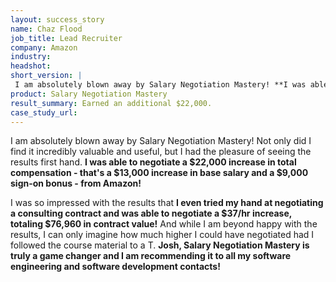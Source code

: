 ```yaml
---
layout: success_story
name: Chaz Flood
job_title: Lead Recruiter
company: Amazon
industry: 
headshot:
short_version: |
 I am absolutely blown away by Salary Negotiation Mastery! **I was able to negotiate a $22,000 increase in total compensation - that's a $13,000 increase in base salary and a $9,000 sign-on bonus - from Amazon!** 
product: Salary Negotiation Mastery
result_summary: Earned an additional $22,000.
case_study_url:
---
```


I am absolutely blown away by Salary Negotiation Mastery! Not only did I find it incredibly valuable and useful, but I had the pleasure of seeing the results first hand. **I was able to negotiate a $22,000 increase in total compensation - that's a $13,000 increase in base salary and a $9,000 sign-on bonus - from Amazon!** 

I was so impressed with the results that **I even tried my hand at negotiating a consulting contract and was able to negotiate a $37/hr increase, totaling $76,960 in contract value!** And while I am beyond happy with the results, I can only imagine how much higher I could have negotiated had I followed the course material to a T. **Josh, Salary Negotiation Mastery is truly a game changer and I am recommending it to all my software engineering and software development contacts!** 